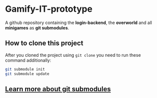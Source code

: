 # Gamify-IT-prototype

A github repository containing the **login-backend**, the **overworld** and all **minigames** as **git submodules**.

## How to clone this project

After you cloned the project using `git clone` you need to run these command additionally:

```bash
git submodule init
git submodule update
```

## [Learn more about git submodules](https://www.devroom.io/2020/03/09/the-git-submodule-cheat-sheet/)

